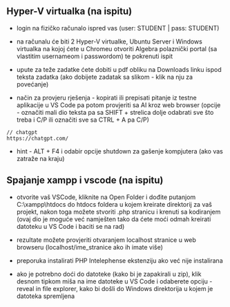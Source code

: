 ## Hyper-V virtualka (na ispitu)

- login na fizičko računalo ispred vas (user: STUDENT | pass: STUDENT)

- na računalu će biti 2 Hyper-V virtualke, Ubuntu Server i Windows virtualka na kojoj ćete u Chromeu otvoriti Algebra polaznički portal (sa vlastitim usernameom i passwordom) te pokrenuti ispit

- upute za teže zadatke ćete dobiti u pdf obliku na Downloads linku ispod teksta zadatka (ako dobijete zadatak sa slikom - klik na nju za povećanje)

- način za provjeru rješenja - kopirati ili prepisati pitanje iz testne aplikacije u VS Code pa potom provjeriti sa AI kroz web browser (opcije - označiti mali dio teksta pa sa SHIFT + strelica dolje odabrati sve što treba i C/P ili označiti sve sa CTRL + A pa C/P)

 ```
 // chatgpt
 https://chatgpt.com/
 ```

 - hint - ALT + F4 i odabir opcije shutdown za gašenje kompjutera (ako vas zatraže na kraju)



## Spajanje xampp i vscode (na ispitu)

- otvorite vaš VSCode, kliknite na Open Folder i dođite putanjom C:\xampp\htdocs do htdocs foldera u kojem kreirate direktorij za vaš projekt, nakon toga možete stvoriti .php stranicu i krenuti sa kodiranjem (ovaj dio je moguće već namješten tako da ćete moći odmah kreirati datoteku u VS Code i baciti se na rad)

- rezultate možete provjeriti otvaranjem localhost stranice u web browseru (localhost/ime_stranice ako ih imate više)

- preporuka instalirati PHP Intelephense ekstenziju ako već nije instalirana

- ako je potrebno doći do datoteke (kako bi je zapakirali u zip), klik desnom tipkom miša na ime datoteke u VS Code i odaberete opciju - reveal in file explorer, kako bi došli do Windows direktorija u kojem je datoteka spremljena
